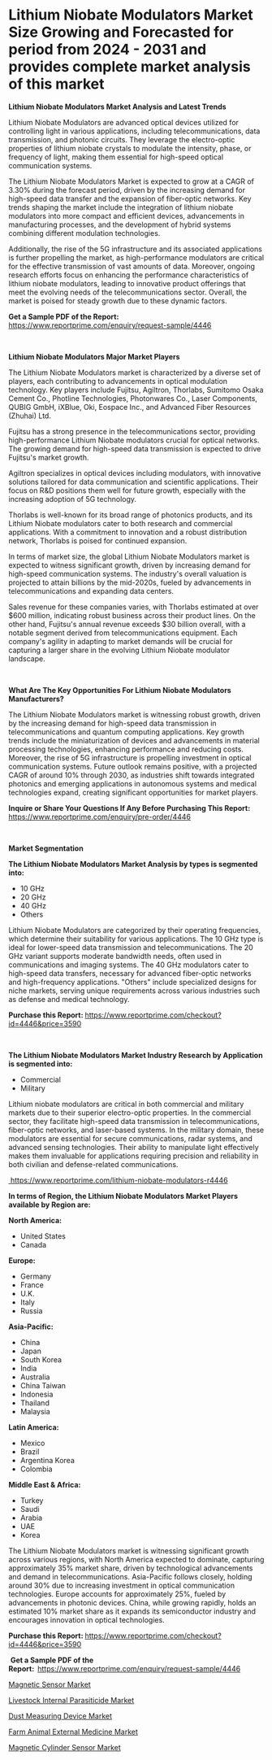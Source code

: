 <p><h1>Lithium Niobate Modulators Market Size Growing and Forecasted for period from 2024 - 2031 and provides complete market analysis of this market</h1></p><p><strong>Lithium Niobate Modulators Market Analysis and Latest Trends</strong></p>
<p><p>Lithium Niobate Modulators are advanced optical devices utilized for controlling light in various applications, including telecommunications, data transmission, and photonic circuits. They leverage the electro-optic properties of lithium niobate crystals to modulate the intensity, phase, or frequency of light, making them essential for high-speed optical communication systems.</p><p>The Lithium Niobate Modulators Market is expected to grow at a CAGR of 3.30% during the forecast period, driven by the increasing demand for high-speed data transfer and the expansion of fiber-optic networks. Key trends shaping the market include the integration of lithium niobate modulators into more compact and efficient devices, advancements in manufacturing processes, and the development of hybrid systems combining different modulation technologies. </p><p>Additionally, the rise of the 5G infrastructure and its associated applications is further propelling the market, as high-performance modulators are critical for the effective transmission of vast amounts of data. Moreover, ongoing research efforts focus on enhancing the performance characteristics of lithium niobate modulators, leading to innovative product offerings that meet the evolving needs of the telecommunications sector. Overall, the market is poised for steady growth due to these dynamic factors.</p></p>
<p><strong>Get a Sample PDF of the Report:&nbsp;</strong> <a href="https://www.reportprime.com/enquiry/request-sample/4446">https://www.reportprime.com/enquiry/request-sample/4446</a></p>
<p>&nbsp;</p>
<p><strong>Lithium Niobate Modulators Major Market Players</strong></p>
<p><p>The Lithium Niobate Modulators market is characterized by a diverse set of players, each contributing to advancements in optical modulation technology. Key players include Fujitsu, Agiltron, Thorlabs, Sumitomo Osaka Cement Co., Photline Technologies, Photonwares Co., Laser Components, QUBIG GmbH, iXBlue, Oki, Eospace Inc., and Advanced Fiber Resources (Zhuhai) Ltd.</p><p>Fujitsu has a strong presence in the telecommunications sector, providing high-performance Lithium Niobate modulators crucial for optical networks. The growing demand for high-speed data transmission is expected to drive Fujitsu's market growth.</p><p>Agiltron specializes in optical devices including modulators, with innovative solutions tailored for data communication and scientific applications. Their focus on R&D positions them well for future growth, especially with the increasing adoption of 5G technology.</p><p>Thorlabs is well-known for its broad range of photonics products, and its Lithium Niobate modulators cater to both research and commercial applications. With a commitment to innovation and a robust distribution network, Thorlabs is poised for continued expansion.</p><p>In terms of market size, the global Lithium Niobate Modulators market is expected to witness significant growth, driven by increasing demand for high-speed communication systems. The industry's overall valuation is projected to attain billions by the mid-2020s, fueled by advancements in telecommunications and expanding data centers.</p><p>Sales revenue for these companies varies, with Thorlabs estimated at over $600 million, indicating robust business across their product lines. On the other hand, Fujitsu's annual revenue exceeds $30 billion overall, with a notable segment derived from telecommunications equipment. Each company's agility in adapting to market demands will be crucial for capturing a larger share in the evolving Lithium Niobate modulator landscape.</p></p>
<p>&nbsp;</p>
<p><strong>What Are The Key Opportunities For Lithium Niobate Modulators Manufacturers?</strong></p>
<p><p>The Lithium Niobate Modulators market is witnessing robust growth, driven by the increasing demand for high-speed data transmission in telecommunications and quantum computing applications. Key growth trends include the miniaturization of devices and advancements in material processing technologies, enhancing performance and reducing costs. Moreover, the rise of 5G infrastructure is propelling investment in optical communication systems. Future outlook remains positive, with a projected CAGR of around 10% through 2030, as industries shift towards integrated photonics and emerging applications in autonomous systems and medical technologies expand, creating significant opportunities for market players.</p></p>
<p><strong>Inquire or Share Your Questions If Any Before Purchasing This Report:</strong> <a href="https://www.reportprime.com/enquiry/pre-order/4446">https://www.reportprime.com/enquiry/pre-order/4446</a></p>
<p>&nbsp;</p>
<p><strong>Market Segmentation</strong></p>
<p><strong>The Lithium Niobate Modulators Market Analysis by types is segmented into:</strong></p>
<p><ul><li>10 GHz</li><li>20 GHz</li><li>40 GHz</li><li>Others</li></ul></p>
<p><p>Lithium Niobate Modulators are categorized by their operating frequencies, which determine their suitability for various applications. The 10 GHz type is ideal for lower-speed data transmission and telecommunications. The 20 GHz variant supports moderate bandwidth needs, often used in communications and imaging systems. The 40 GHz modulators cater to high-speed data transfers, necessary for advanced fiber-optic networks and high-frequency applications. "Others" include specialized designs for niche markets, serving unique requirements across various industries such as defense and medical technology.</p></p>
<p><strong>Purchase this Report:&nbsp;</strong><a href="https://www.reportprime.com/checkout?id=4446&price=3590">https://www.reportprime.com/checkout?id=4446&price=3590</a></p>
<p>&nbsp;</p>
<p><strong>The Lithium Niobate Modulators Market Industry Research by Application is segmented into:</strong></p>
<p><ul><li>Commercial</li><li>Military</li></ul></p>
<p><p>Lithium niobate modulators are critical in both commercial and military markets due to their superior electro-optic properties. In the commercial sector, they facilitate high-speed data transmission in telecommunications, fiber-optic networks, and laser-based systems. In the military domain, these modulators are essential for secure communications, radar systems, and advanced sensing technologies. Their ability to manipulate light effectively makes them invaluable for applications requiring precision and reliability in both civilian and defense-related communications.</p></p>
<p><a href="https://www.reportprime.com/lithium-niobate-modulators-r4446">&nbsp;https://www.reportprime.com/lithium-niobate-modulators-r4446</a></p>
<p><strong>In terms of Region, the Lithium Niobate Modulators Market Players available by Region are:</strong></p>
<p>
    <p> <strong> North America: </strong>
        <ul>
            <li>United States</li>
            <li>Canada</li>
        </ul>
        </p> 
    <p> <strong> Europe: </strong>
        <ul>
            <li>Germany</li>
            <li>France</li>
            <li>U.K.</li>
            <li>Italy</li>
            <li>Russia</li>
        </ul>
        </p> 
    <p> <strong> Asia-Pacific: </strong>
        <ul>
            <li>China</li>
            <li>Japan</li>
            <li>South Korea</li>
            <li>India</li>
            <li>Australia</li>
            <li>China Taiwan</li>
            <li>Indonesia</li>
            <li>Thailand</li>
            <li>Malaysia</li>
        </ul>
        </p> 
    <p> <strong> Latin America: </strong>
        <ul>
            <li>Mexico</li>
            <li>Brazil</li>
            <li>Argentina Korea</li>
            <li>Colombia</li>
        </ul>
        </p> 
    <p> <strong> Middle East & Africa: </strong>
        <ul>
            <li>Turkey</li>
            <li>Saudi</li>
            <li>Arabia</li>
            <li>UAE</li>
            <li>Korea</li>
        </ul>
    </p>
    </p>
<p><p>The Lithium Niobate Modulators market is witnessing significant growth across various regions, with North America expected to dominate, capturing approximately 35% market share, driven by technological advancements and demand in telecommunications. Asia-Pacific follows closely, holding around 30% due to increasing investment in optical communication technologies. Europe accounts for approximately 25%, fueled by advancements in photonic devices. China, while growing rapidly, holds an estimated 10% market share as it expands its semiconductor industry and encourages innovation in optical technologies.</p></p>
<p><strong>Purchase this Report: </strong><a href="https://www.reportprime.com/checkout?id=4446&price=3590">https://www.reportprime.com/checkout?id=4446&price=3590</a></p>
<p>&nbsp;<strong>Get a Sample PDF of the Report:&nbsp;&nbsp;</strong><a href="https://www.reportprime.com/enquiry/request-sample/4446">https://www.reportprime.com/enquiry/request-sample/4446</a></p>
<p><strong></strong></p>
<p><p><a href="https://www.linkedin.com/pulse/what-current-future-prospects-magnetic-sensor-market-analysis-directions-imewc?trackingId=PJPWDdIpScmu52jv4Svo4g%3D%3D">Magnetic Sensor Market</a></p><p><a href="https://issuu.com/reportprime-2/docs/livestock-internal-parasiticide-mar_a73720f626a866">Livestock Internal Parasiticide Market</a></p><p><a href="https://www.linkedin.com/pulse/market-forecast-global-dust-measuring-device-trends-wckkc?trackingId=nXn8DSvwRDCf6IJMLvgpAg%3D%3D">Dust Measuring Device Market</a></p><p><a href="https://issuu.com/reportprime-2/docs/farm-animal-external-medicine-marke_67f057f725345c">Farm Animal External Medicine Market</a></p><p><a href="https://www.linkedin.com/pulse/what-driving-global-magnetic-cylinder-sensor-market-dive-trends-48tuc?trackingId=3%2BABXhh2RPecMBINd%2BBIGA%3D%3D">Magnetic Cylinder Sensor Market</a></p></p>